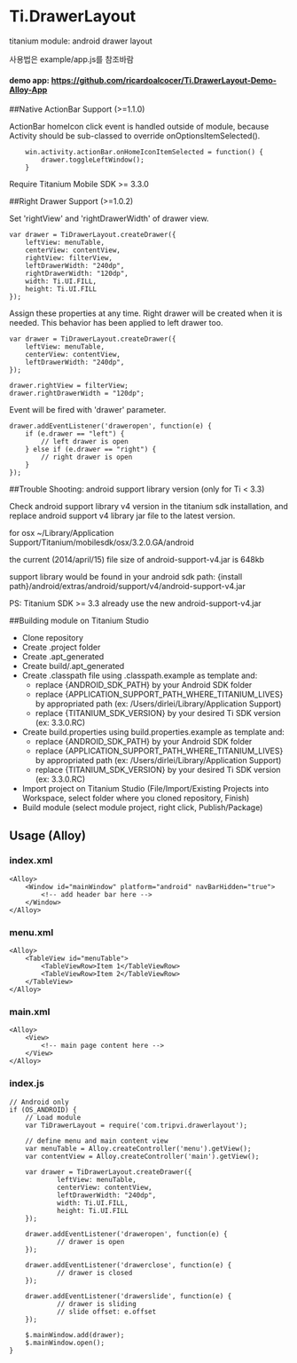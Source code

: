 Ti.DrawerLayout
===============

titanium module: android drawer layout


사용법은 example/app.js를 참조바람


#### demo app: https://github.com/ricardoalcocer/Ti.DrawerLayout-Demo-Alloy-App


##Native ActionBar Support (>=1.1.0)

ActionBar homeIcon click event is handled outside of module, because Activity should be sub-classed to override onOptionsItemSelected().

```
	win.activity.actionBar.onHomeIconItemSelected = function() {
		drawer.toggleLeftWindow();
	}
```

Require Titanium Mobile SDK >= 3.3.0


##Right Drawer Support (>=1.0.2)

Set 'rightView' and 'rightDrawerWidth' of drawer view.


```
var drawer = TiDrawerLayout.createDrawer({
    leftView: menuTable,
    centerView: contentView,
	rightView: filterView,
    leftDrawerWidth: "240dp",
	rightDrawerWidth: "120dp",
    width: Ti.UI.FILL,
    height: Ti.UI.FILL
});
```


Assign these properties at any time. Right drawer will be created when it is needed. This behavior has been applied to left drawer too.

```
var drawer = TiDrawerLayout.createDrawer({
    leftView: menuTable,
    centerView: contentView,
    leftDrawerWidth: "240dp",
});

drawer.rightView = filterView;
drawer.rightDrawerWidth = "120dp";
```


Event will be fired with 'drawer' parameter.

```
drawer.addEventListener('draweropen', function(e) {
	if (e.drawer == "left") {
        // left drawer is open
	} else if (e.drawer == "right") {
        // right drawer is open
	}
});
```


##Trouble Shooting: android support library version (only for Ti < 3.3)

Check android support library v4 version in the titanium sdk installation,
and replace android support v4 library jar file to the latest version.

for osx
~/Library/Application Support/Titanium/mobilesdk/osx/3.2.0.GA/android

the current (2014/april/15) file size of android-support-v4.jar is 648kb


support library would be found in your android sdk path:
{install path}/android/extras/android/support/v4/android-support-v4.jar

PS: Titanium SDK >= 3.3 already use the new android-support-v4.jar


##Building module on Titanium Studio

- Clone repository
- Create .project folder
- Create .apt_generated
- Create build/.apt_generated
- Create .classpath file using .classpath.example as template and:
	- replace {ANDROID_SDK_PATH} by your Android SDK folder
	- replace {APPLICATION_SUPPORT_PATH_WHERE_TITANIUM_LIVES} by appropriated path (ex: /Users/dirlei/Library/Application Support)
	- replace {TITANIUM_SDK_VERSION} by your desired Ti SDK version (ex: 3.3.0.RC)
- Create build.properties using build.properties.example as template and:
	- replace {ANDROID_SDK_PATH} by your Android SDK folder
	- replace {APPLICATION_SUPPORT_PATH_WHERE_TITANIUM_LIVES} by appropriated path (ex: /Users/dirlei/Library/Application Support)
	- replace {TITANIUM_SDK_VERSION} by your desired Ti SDK version (ex: 3.3.0.RC)
- Import project on Titanium Studio (File/Import/Existing Projects into Workspace, select folder where you cloned repository, Finish)
- Build module (select module project, right click, Publish/Package)


## Usage (Alloy)

### index.xml
```
<Alloy>
    <Window id="mainWindow" platform="android" navBarHidden="true">
    	<!-- add header bar here -->
    </Window>
</Alloy>
```

### menu.xml
```
<Alloy>
	<TableView id="menuTable">
		<TableViewRow>Item 1</TableViewRow>
		<TableViewRow>Item 2</TableViewRow>
	</TableView>
</Alloy>
```
### main.xml
```
<Alloy>
	<View>
		<!-- main page content here -->
	</View>
</Alloy>
```

### index.js
```
// Android only
if (OS_ANDROID) {
	// Load module
	var TiDrawerLayout = require('com.tripvi.drawerlayout');
	
	// define menu and main content view
	var menuTable = Alloy.createController('menu').getView();
	var contentView = Alloy.createController('main').getView();
	
	var drawer = TiDrawerLayout.createDrawer({
	        leftView: menuTable,
	        centerView: contentView,
	        leftDrawerWidth: "240dp",
	        width: Ti.UI.FILL,
	        height: Ti.UI.FILL
	});

	drawer.addEventListener('draweropen', function(e) {
	        // drawer is open
	});

	drawer.addEventListener('drawerclose', function(e) {
	        // drawer is closed
	});
	
	drawer.addEventListener('drawerslide', function(e) {
			// drawer is sliding
	        // slide offset: e.offset
	});
	
	$.mainWindow.add(drawer);
	$.mainWindow.open();
}
```
